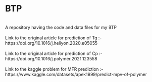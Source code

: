 # BTP <br/>
<br/>
A repository having the code and data files for my BTP <br/>
<br/>
Link to the original article for prediction of Tg :- https://doi.org/10.1016/j.heliyon.2020.e05055 <br/>
<br/>
Link to the original article for prediction of Cp :- https://doi.org/10.1016/j.polymer.2021.123558 <br/>
<br/>
Link to the kaggle problem for MFR prediction :- https://www.kaggle.com/datasets/apek1999/predict-mpv-of-polymer <br/>
<br/>

